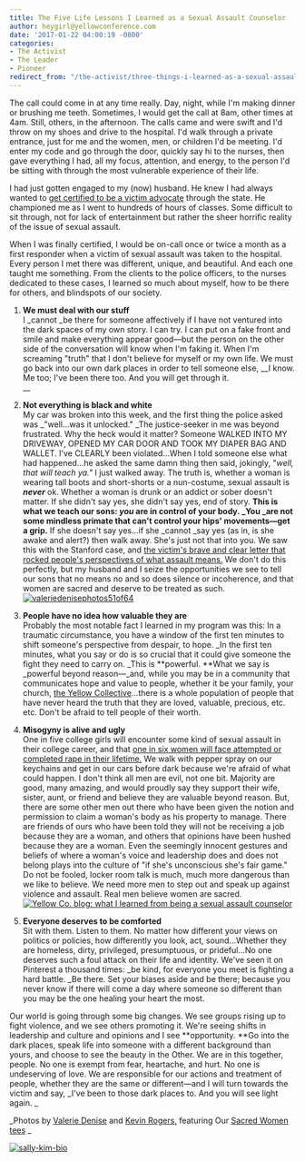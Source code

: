 ```yaml
---
title: The Five Life Lessons I Learned as a Sexual Assault Counselor
author: heygirl@yellowconference.com
date: '2017-01-22 04:00:19 -0800'
categories:
- The Activist
- The Leader
- Pioneer
redirect_from: "/the-activist/three-things-i-learned-as-a-sexual-assault-counselor/"
---
```


The call could come in at any time really. Day, night, while I'm making dinner or brushing me teeth. Sometimes, I would get the call at 8am, other times at 4am. Still, others, in the afternoon. The calls came and were swift and I'd throw on my shoes and drive to the hospital. I'd walk through a private entrance, just for me and the women, men, or children I'd be meeting. I'd enter my code and go through the door, quickly say hi to the nurses, then gave everything I had, all my focus, attention, and energy, to the person I'd be sitting with through the most vulnerable experience of their life.

I had just gotten engaged to my (now) husband. He knew I had always wanted to [get certified to be a victim advocate](https://www.cspinc.org/) through the state. He championed me as I went to hundreds of hours of classes. Some difficult to sit through, not for lack of entertainment but rather the sheer horrific reality of the issue of sexual assault.

When I was finally certified, I would be on-call once or twice a month as a first responder when a victim of sexual assault was taken to the hospital. Every person I met there was different, unique, and beautiful. And each one taught me something. From the clients to the police officers, to the nurses dedicated to these cases, I learned so much about myself, how to be there for others, and blindspots of our society.

1.  **We must deal with our stuff**  
    I _cannot _be there for someone affectively if I have not ventured into the dark spaces of my own story. I can try. I can put on a fake front and smile and make everything appear good—but the person on the other side of the conversation will know when I'm faking it. When I'm screaming "truth" that I don't believe for myself or my own life. We must go back into our own dark places in order to tell someone else, __I know. Me too; I've been there too. And you will get through it.  
    __

3.  **Not everything is black and white**  
    My car was broken into this week, and the first thing the police asked was _"well...was it unlocked." _The justice-seeker in me was beyond frustrated. Why the heck would it matter? Someone WALKED INTO MY DRIVEWAY, OPENED MY CAR DOOR AND TOOK MY DIAPER BAG AND WALLET. I've CLEARLY been violated...When I told someone else what had happened...he asked the same damn thing then said, jokingly, "_well, that will teach ya."_ I just walked away. The truth is, whether a woman is wearing tall boots and short-shorts or a nun-costume, sexual assault is **_never_** ok. Whether a woman is drunk or an addict or sober doesn't matter. If she didn't say yes, she didn't say yes, end of story. **This is what we teach our sons: _you_ are in control of your body. _You _are not some mindless primate that can't control your hips' movements—get a grip.** If she doesn't say yes...if she _cannot _say yes (as in, is she awake and alert?) then walk away. She's just not that into you. We saw this with the Stanford case, and [the victim's brave and clear letter that rocked people's perspectives of what assault means.](https://www.buzzfeed.com/katiejmbaker/heres-the-powerful-letter-the-stanford-victim-read-to-her-ra?utm_term=.ehnkp3qr9#.fgZ365wZK) We don't do this perfectly, but my husband and I seize the opportunities we see to tell our sons that no means no and so does silence or incoherence, and that women are sacred and deserve to be treated as such. [![valeriedenisephotos51of64](https://yellow-blog-images.imgix.net/2017/01/ValerieDenisePhotos51of64.jpg)](https://yellow-blog-images.imgix.net/2017/01/ValerieDenisePhotos51of64.jpg)[  
    ](https://yellow-blog-images.imgix.net/2017/01/ValerieDenisePhotos50of64.jpg)

5.  **People have no idea how valuable they are**  
    Probably the most notable fact I learned in my program was this: In a traumatic circumstance, you have a window of the first ten minutes to shift someone's perspective from despair, to hope. _In the first ten minutes, what you say or do is so crucial that it could give someone the fight they need to carry on. _This is **powerful. **What we say is _powerful beyond reason—_and, while you may be in a community that communicates hope and value to people, whether it be your family, your church, [the Yellow Collective](http://yellowcollective.co/)...there is a whole population of people that have never heard the truth that they are loved, valuable, precious, etc. etc. Don't be afraid to tell people of their worth.

7.  **Misogyny is alive and ugly**  
    One in five college girls will encounter some kind of sexual assault in their college career, and that [one in six women will face attempted or completed rape in their lifetime.](https://www.rainn.org/statistics/victims-sexual-violence) We walk with pepper spray on our keychains and get in our cars before dark because we're afraid of what could happen. I don't think all men are evil, not one bit. Majority are good, many amazing, and would proudly say they support their wife, sister, aunt, or friend and believe they are valuable beyond reason. But, there are some other men out there who have been given the notion and permission to claim a woman's body as his property to manage. There are friends of ours who have been told they will not be receiving a job because they are a woman, and others that opinions have been hushed because they are a woman. Even the seemingly innocent gestures and beliefs of where a woman's voice and leadership does and does not belong plays into the culture of "if she's unconscious she's fair game." Do not be fooled, locker room talk is much, much more dangerous than we like to believe. We need more men to step out and speak up against violence and assault. Real men believe women are sacred. [![Yellow Co. blog: what I learned from being a sexual assault counselor ](https://yellow-blog-images.imgix.net/2017/01/Kims2016print-93.jpg)](https://yellow-blog-images.imgix.net/2017/01/Kims2016print-93.jpg)

9.  **Everyone deserves to be comforted**  
    Sit with them. Listen to them. No matter how different your views on politics or policies, how differently you look, act, sound...Whether they are homeless, dirty, privileged, presumptuous, or prideful...No one deserves such a foul attack on their life and identity. We've seen it on Pinterest a thousand times: _be kind, for everyone you meet is fighting a hard battle. _Be there. Set your biases aside and be there; because you never know if there will come a day where someone so different than you may be the one healing your heart the most.

Our world is going through some big changes. We see groups rising up to fight violence, and we see others promoting it. We're seeing shifts in leadership and culture and opinions and I see **opportunity. **Go into the dark places, speak life into someone with a different background than yours, and choose to see the beauty in the Other. We are in this together, people. No one is exempt from fear, heartache, and hurt. No one is undeserving of love. We are responsible for our actions and treatment of people, whether they are the same or different—and I will turn towards the victim and say, _I've been to those dark places to. And you will see light again. _

_Photos by [Valerie Denise](http://www.valeriedenisephotos.com/) and [Kevin Rogers,](http://www.kevinrogersphoto.com/) featuring Our [Sacred Women tees](http://www.oursacredwomen.com/) _

[![sally-kim-bio](https://yellow-blog-images.imgix.net/2017/01/Sally-Kim-Bio.jpg)](https://lettersfromamister.com/)
